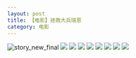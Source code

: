 ```yaml
---
layout: post
title: 【电影】拯救大兵瑞恩
category: 电影
---
```

![story_new_final](http://rbwl8nwm4.hd-bkt.clouddn.com/img/story_new_final_0322.png)
![](http://rc5p5sl4z.hd-bkt.clouddn.com/img/save-ryan-220531-7.jpg)
![](http://rc5p5sl4z.hd-bkt.clouddn.com/img/save-ryan-220531-5.jpg)
![](http://rc5p5sl4z.hd-bkt.clouddn.com/img/save-ryan-220531-6.jpg)
![](http://rc5p5sl4z.hd-bkt.clouddn.com/img/save-ryan-220531-4.jpg)
![](http://rc5p5sl4z.hd-bkt.clouddn.com/img/save-ryan-220531-3.jpg)
![](http://rc5p5sl4z.hd-bkt.clouddn.com/img/save-ryan-220531-3.jpg)
![](http://rc5p5sl4z.hd-bkt.clouddn.com/img/save-ryan-220531-1.jpg)
![](http://rc5p5sl4z.hd-bkt.clouddn.com/img/save-ryan-220531-2.jpg)
